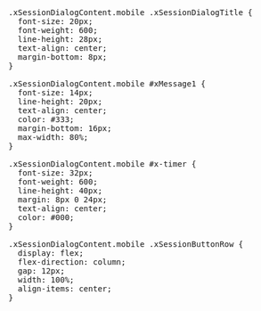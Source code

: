 <pre>

.xSessionDialogContent.mobile .xSessionDialogTitle {
  font-size: 20px;
  font-weight: 600;
  line-height: 28px;
  text-align: center;
  margin-bottom: 8px;
}

.xSessionDialogContent.mobile #xMessage1 {
  font-size: 14px;
  line-height: 20px;
  text-align: center;
  color: #333;
  margin-bottom: 16px;
  max-width: 80%;
}

.xSessionDialogContent.mobile #x-timer {
  font-size: 32px;
  font-weight: 600;
  line-height: 40px;
  margin: 8px 0 24px;
  text-align: center;
  color: #000;
}

.xSessionDialogContent.mobile .xSessionButtonRow {
  display: flex;
  flex-direction: column;
  gap: 12px;
  width: 100%;
  align-items: center;
}

</pre>
